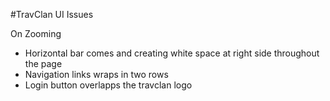 #TravClan UI Issues

On Zooming
- Horizontal bar comes and creating white space at right side throughout the page
- Navigation links wraps in two rows
- Login button overlapps the travclan logo